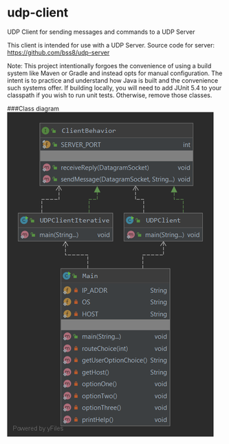 # udp-client
UDP Client for sending messages and commands to a UDP Server

This client is intended for use with a UDP Server. 
Source code for server: https://github.com/bss8/udp-server 

Note: This project intentionally forgoes the convenience of using a build system like Maven 
or Gradle and instead opts for manual configuration. The intent is to practice and understand 
how Java is built and the convenience such systems offer. If building locally, you will 
need to add JUnit 5.4 to your classpath if you wish to run unit tests. Otherwise, remove those 
classes. 

###Class diagram
![UDP Client class diagram](src/main/resources/img/UDPClient.png)